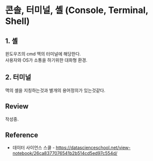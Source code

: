 # 콘솔, 터미널, 셸 (Console, Terminal, Shell)

## 1. 셸
윈도우즈의 cmd 맥의 터미널에 해당한다. <br/>
사용자와 OS가 소통을 하기위한 대화형 환경.

## 2. 터미널
맥의 셸을 지칭하는것과 별개의 용어정의가 있는것같다.


## Review
작성중.

## Reference
* 데이터 사이언스 스쿨 - https://datascienceschool.net/view-notebook/26ca8377076541b2b514cd5ed97c554d/